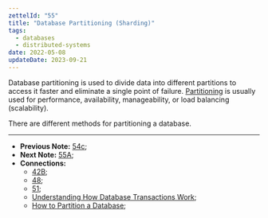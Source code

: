 ```yaml
---
zettelId: "55"
title: "Database Partitioning (Sharding)"
tags:
  - databases
  - distributed-systems
date: 2022-05-08
updateDate: 2023-09-21
---
```


Database partitioning is used to divide data into different partitions to access it faster and eliminate a single point of failure.
[Partitioning](https://en.wikipedia.org/wiki/Partition_(database)) is usually used for performance, availability, manageability, or load balancing (scalability).

There are different methods for partitioning a database.

---

- **Previous Note:** [54c](/notes/54c/);
- **Next Note:** [55A](/notes/55a/);
- **Connections:**
  - [42B](/notes/42b/);
  - [48](/notes/48/);
  - [51](/notes/51/);
  - [Understanding How Database Transactions Work](/understanding-how-database-transactions-work);
  - [How to Partition a Database](//database-partitioning/);
